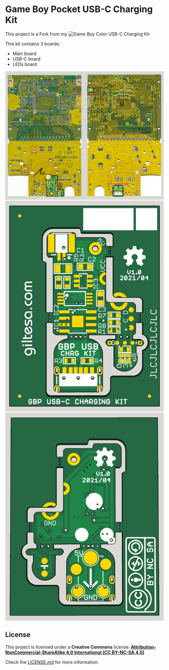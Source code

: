 # Game Boy Pocket USB-C Charging Kit

This project is a Fork from my ![Game Boy Color USB-C Charging Kit](https://github.com/giltesa/Game-Boy-Color-USB-C-charging-kit)

This kit contains 3 boards:

- Main board
- USB-C board
- LEDs board

![GBP](https://raw.githubusercontent.com/giltesa/Game-Boy-Pocket-USB-C-charging-kit/master/4.%20SketchUP/GBP%20USB-C%20Charging%20Kit%20v1.0-GBC.jpg)
![GBP](https://raw.githubusercontent.com/giltesa/Game-Boy-Pocket-USB-C-charging-kit/master/4.%20SketchUP/GBP%20USB-C%20Charging%20Kit%20v1.0-Top.jpg)
![GBP](https://raw.githubusercontent.com/giltesa/Game-Boy-Pocket-USB-C-charging-kit/master/4.%20SketchUP/GBP%20USB-C%20Charging%20Kit%20v1.0-Bottom.jpg)



## License

This project is licensed under a **Creative Commons** license:
**[Attribution-NonCommercial-ShareAlike 4.0 International (CC BY-NC-SA 4.0) ](https://creativecommons.org/licenses/by-nc-sa/4.0/)**

Check the [LICENSE.md](LICENSE.md) for more information.
